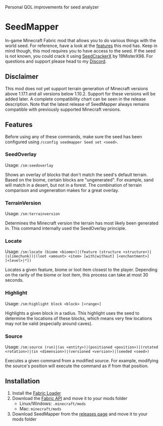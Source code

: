Personal QOL improvements for seed analyzer
# SeedMapper
In-game Minecraft Fabric mod that allows you to do various things with the world seed. For reference, have a look at the 
[features](#features) this mod has. Keep in mind though, this mod requires you to have access to the seed. If the seed 
is not known, you could crack it using [SeedCrackerX](https://github.com/19MisterX98/SeedcrackerX/) by 19MisterX98. For 
questions and support please head to my [Discord](https://discord.xpple.dev/).

## Disclaimer
This mod does not yet support terrain generation of Minecraft versions above 1.17.1 and all versions below 1.10.2. Support for these versions will 
be added later. A complete compatibility chart can be seen in the release description. Note that the latest release of SeedMapper always 
remains compatible with previously supported Minecraft versions.

## Features
Before using any of these commands, make sure the seed has been configured using `/cconfig seedmapper Seed set <seed>`.

### SeedOverlay
Usage: `/sm:seedoverlay`

Shows an overlay of blocks that don't match the seed's default terrain. Based on the biome, certain blocks are 
"ungenerated". For example, sand will match in a desert, but not in a forest. The combination of terrain comparison and 
ungeneration makes for a great overlay.

### TerrainVersion
Usage: `/sm:terrainversion`

Determines the Minecraft version the terrain has most likely been generated in. This command internally used the 
SeedOverlay principle.

### Locate
Usage: `/sm:locate (biome <biome>)|(feature (structure <structure>)|(slimechunk))|(loot <amount> <item> [with|without] [<enchantment>] [<level>|*])`

Locates a given feature, biome or loot item closest to the player. Depending on the rarity of the biome or loot item, 
this process can take at most 30 seconds.

### Highlight
Usage: `/sm:highlight block <block> [<range>]`

Highlights a given block in a radius. This highlight uses the seed to determine the locations of these blocks, 
which means very few locations may not be valid (especially around caves).

### Source
Usage: `/sm:source (run)|(as <entity>)|(positioned <position>)|(rotated <rotation>)|(in <dimension>)|(versioned <version>)|(seeded <seed>)`

Executes a given command from a modified source. For example, modifying the source's position will execute the command 
as if from that position.

## Installation
1. Install the [Fabric Loader](https://fabricmc.net/use/)
2. Download the [Fabric API](https://minecraft.curseforge.com/projects/fabric/) and move it to your mods folder
   - Linux/Windows: `.minecraft/mods`
   - Mac: `minecraft/mods`
3. Download SeedMapper from the [releases page](https://modrinth.com/mod/seedmapper/versions/) and move it to your mods folder
